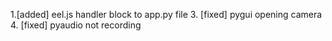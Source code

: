1.[added] eel.js handler block to app.py file
3. [fixed] pygui opening camera
4. [fixed] pyaudio not recording
